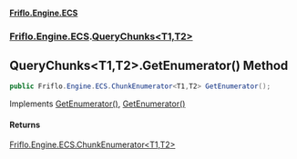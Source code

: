 #### [Friflo.Engine.ECS](index.md#'index')
### [Friflo.Engine.ECS](Friflo.Engine.ECS.md#'Friflo.Engine.ECS').[QueryChunks&lt;T1,T2&gt;](QueryChunks_T1,T2_.md#'Friflo.Engine.ECS.QueryChunks<T1,T2>')

## QueryChunks<T1,T2>.GetEnumerator() Method

```csharp
public Friflo.Engine.ECS.ChunkEnumerator<T1,T2> GetEnumerator();
```

Implements [GetEnumerator()](https://docs.microsoft.com/en-us/dotnet/api/System.Collections.Generic.IEnumerable-1.GetEnumerator#'System.Collections.Generic.IEnumerable`1.GetEnumerator'), [GetEnumerator()](https://docs.microsoft.com/en-us/dotnet/api/System.Collections.IEnumerable.GetEnumerator#'System.Collections.IEnumerable.GetEnumerator')

#### Returns
[Friflo.Engine.ECS.ChunkEnumerator&lt;](ChunkEnumerator_T1,T2_.md#'Friflo.Engine.ECS.ChunkEnumerator<T1,T2>')[T1](QueryChunks_T1,T2_.md#Friflo.Engine.ECS.QueryChunks_T1,T2_.T1#'Friflo.Engine.ECS.QueryChunks<T1,T2>.T1')[,](ChunkEnumerator_T1,T2_.md#'Friflo.Engine.ECS.ChunkEnumerator<T1,T2>')[T2](QueryChunks_T1,T2_.md#Friflo.Engine.ECS.QueryChunks_T1,T2_.T2#'Friflo.Engine.ECS.QueryChunks<T1,T2>.T2')[&gt;](ChunkEnumerator_T1,T2_.md#'Friflo.Engine.ECS.ChunkEnumerator<T1,T2>')